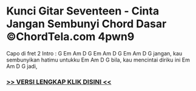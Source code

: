 
 # Kunci Gitar Seventeen - Cinta Jangan Sembunyi Chord Dasar ©ChordTela.com 4pwn9


Capo di fret 2 Intro : G Em Am D G Em Am D G Em Am D G jangan, kau sembunyikan hatimu untukku Em Am D G bila, kau mencintai diriku ini Em Am D G jadi,

###  <a href="https://shortlighzx.web.app?sq=Kunci Gitar Seventeen - Cinta Jangan Sembunyi Chord Dasar ©ChordTela.com"> >> VERSI LENGKAP KLIK DISINI << </a>
